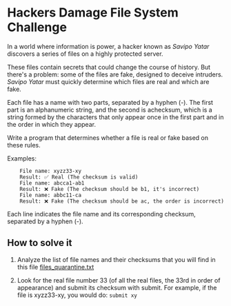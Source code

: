 # Hackers Damage File System Challenge

In a world where information is power, a hacker known as _Savipo Yatar_ discovers a series of files on a highly protected server.

These files contain secrets that could change the course of history. But there's a problem: some of the files are fake, designed to deceive intruders. _Savipo Yatar_ must quickly determine which files are real and which are fake.

Each file has a name with two parts, separated by a hyphen (-). The first part is an alphanumeric string, and the second is achecksum, which is a string formed by the characters that only appear once in the first part and in the order in which they appear.

Write a program that determines whether a file is real or fake based on these rules.

Examples:

```
    File name: xyzz33-xy
    Result: ✅ Real (The checksum is valid)
    File name: abcca1-ab1
    Result: ❌ Fake (The checksum should be b1, it's incorrect)
    File name: abbc11-ca
    Result: ❌ Fake (The checksum should be ac, the order is incorrect)
```

Each line indicates the file name and its corresponding checksum, separated by a hyphen (-).

## How to solve it

1. Analyze the list of file names and their checksums that you will find in this file [files_quarantine.txt](./files_quarantine.txt)

2. Look for the real file number 33 (of all the real files, the 33rd in order of appearance) and submit its checksum with submit. For example, if the file is xyzz33-xy, you would do: `submit xy`
